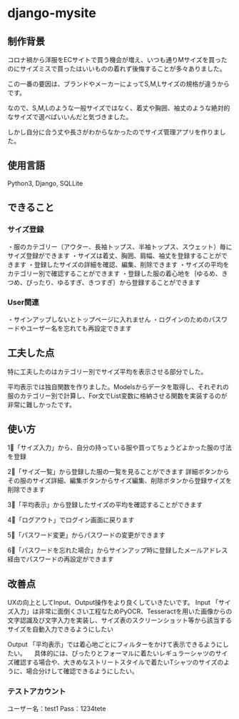 # django-mysite
## 制作背景

コロナ禍から洋服をECサイトで買う機会が増え、いつも通りMサイズを買ったのにサイズミスで買ったはいいものの着れず後悔することが多々ありました。

この一番の要因は、ブランドやメーカーによってS,M,Lサイズの規格が違うからです。

なので、S,M,Lのような一般サイズではなく、着丈や胸囲、袖丈のような絶対的なサイズで選べばいいんだと気づきました。

しかし自分に合う丈や長さがわからなかったのでサイズ管理アプリを作りました。

## 使用言語 

Python3, Django, SQLLite

## できること
  ### サイズ登録

・服のカテゴリー（アウター、長袖トップス、半袖トップス、スウェット）毎にサイズ登録ができます
・サイズは着丈、胸囲、肩幅、袖丈を登録することができます
・登録したサイズの詳細を確認、編集、削除できます
・サイズの平均をカテゴリー別で確認することができます
・登録した服の着心地を｛ゆるめ、きつめ、ぴったり、ゆるすぎ、きつすぎ｝から登録することができます
### User関連

・サインアップしないとトップページに入れません
・ログインのためのパスワードやユーザー名を忘れても再設定できます

## 工夫した点

特に工夫したのはカテゴリー別でサイズ平均を表示させる部分でした。

平均表示では独自関数を作りました。Modelsからデータを取得し、それぞれの服のカテゴリー別で計算し、For文でList変数に格納させる関数を実装するのが非常に難しかったです。

## 使い方

1⃣「サイズ入力」から、自分の持っている服や買ってちょうどよかった服の寸法を登録

2⃣「サイズ一覧」から登録した服の一覧を見ることができます
    詳細ボタンからその服のサイズ詳細、編集ボタンからサイズ編集、削除ボタンから登録サイズを削除できます

3⃣「平均表示」から登録したサイズの平均を確認することができます

4⃣「ログアウト」でログイン画面に戻ります

5⃣「パスワード変更」からパスワードの変更ができます

6⃣「パスワードを忘れた場合」からサインアップ時に登録したメールアドレス経由でパスワードの再設定ができます
## 改善点

UXの向上としてInput、Output操作をより良くしていきたいです。
Input
「サイズ入力」は非常に面倒くさい工程なためPyOCR、Tesseractを用いた画像からの文字認識及び文字入力を実装し、サイズ表のスクリーンショット等から該当するサイズを自動入力できるようにしたい

Output
「平均表示」では着心地ごとにフィルターをかけて表示できるようにしたい。
　具体的には、ぴったりとフォーマルに着たいレギュラーシャツのサイズ確認する場合や、大きめなストリートスタイルで着たいTシャツのサイズのように、場合分けして確認できるようにしたい。

### テストアカウント
ユーザー名：test1 Pass：1234tete
